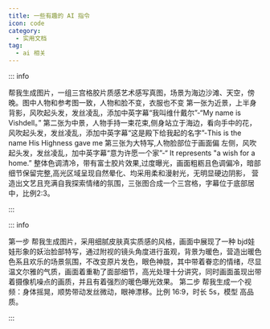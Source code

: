 ```yaml
---
title: 一些有趣的 AI 指令
icon: code
category:
  - 实用文档
tag:
  - ai 相关
---
```


::: info

帮我生成图片，一组三宫格胶片质感艺术感写真图，场景为海边沙滩、天空，傍晚。图中人物和参考图一致，人物和脸不变，衣服也不变
第一张为近景，上半身背影，风吹起头发，发丝凌乱，添加中英字幕“我叫维什戴尔”-“My name is Vishdell。”
第二张为中景，人物手持一束花束,侧身站立于海边，看向手中的花，风吹起头发，发丝凌乱，添加中英字幕“这是殿下给我起的名字”-This is the name His Highness gave me
第三张为大特写,人物脸部位于画面偏
左侧，风吹起头发，发丝凌乱，加中英字幕“意为许愿一个家”-“ It represents "a wish for a home.”
整体色调清冷，带有富士胶片效果,过度曝光，画面粗粝且色调偏冷，暗部细节保留完整,高光区域呈现自然晕化、均采用柔和漫射光，无明显硬边阴影，
营造出文艺且充满自我探索情绪的氛围，三张图合成一个三宫格，字幕位于底部居中，比例2:3。

:::

::: info

第一步
帮我生成图片，采用细腻皮肤真实质感的风格，画面中展现了一种 bjd娃娃形象的妖治脸部特写，通过附视的镜头角度进行虽观，背景为暖色，营造出暖色色系且欢乐的场景氛围，不改变原片发色，眼色神胧，其中带着眷恋的情绪，尽显温文尔雅的气质，画面着重勒了面部细节，高光处理十分讲究，同时画面虽现出带着摄像机噪点的画质，并且有着强烈的暖色曝光效果。
第二步
帮我生成一个视频：身体摇晃，顺势带动发丝微动，眼神漂移。比例 16:9，时长 5s，模型 高品质。

:::